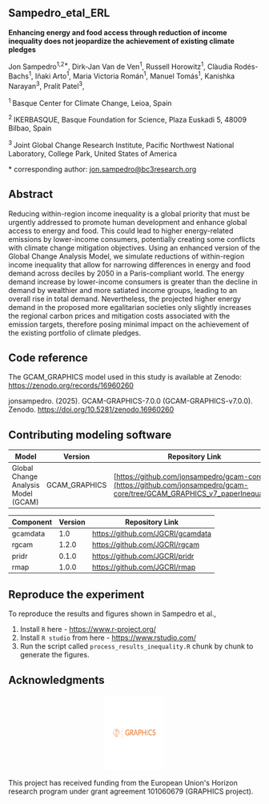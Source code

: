 ## Sampedro_etal_ERL

**Enhancing energy and food access through reduction of income inequality does not jeopardize the achievement of existing climate pledges**

Jon Sampedro<sup>1,2\*</sup>, Dirk-Jan Van de Ven<sup>1</sup>, Russell Horowitz<sup>1</sup>, Clàudia Rodés-Bachs<sup>1</sup>, Iñaki Arto<sup>1</sup>, Maria Victoria Román<sup>1</sup>, Manuel Tomás<sup>1</sup>, 
Kanishka Narayan<sup>3</sup>, Pralit Patel<sup>3</sup>, 

<sup>1 </sup> Basque Center for Climate Change, Leioa, Spain

<sup>2 </sup> IKERBASQUE, Basque Foundation for Science, Plaza Euskadi 5, 48009 Bilbao, Spain

<sup>3 </sup> Joint Global Change Research Institute, Pacific Northwest National Laboratory, College Park, United States of America

\* corresponding author:  jon.sampedro@bc3research.org

## Abstract
Reducing within-region income inequality is a global priority that must be urgently addressed to promote human development and enhance global access to energy and food. This could lead to higher energy-related emissions by lower-income consumers, potentially creating some conflicts with climate change mitigation objectives. Using an enhanced version of the Global Change Analysis Model, we simulate reductions of within-region income inequality that allow for narrowing differences in energy and food demand across deciles by 2050 in a Paris-compliant world. The energy demand increase by lower-income consumers is greater than the decline in demand by wealthier and more satiated income groups, leading to an overall rise in total demand. Nevertheless, the projected higher energy demand in the proposed more egalitarian societies only slightly increases the regional carbon prices and mitigation costs associated with the emission targets, therefore posing minimal impact on the achievement of the existing portfolio of climate pledges.      

## Code reference
The GCAM_GRAPHICS model used in this study is available at Zenodo: https://zenodo.org/records/16960260

jonsampedro. (2025). GCAM-GRAPHICS-7.0.0 (GCAM-GRAPHICS-v7.0.0). Zenodo. https://doi.org/10.5281/zenodo.16960260

## Contributing modeling software
| Model | Version | Repository Link 
|-------|---------|-----------------
| Global Change Analysis Model (GCAM) | GCAM_GRAPHICS| [https://github.com/jonsampedro/gcam-core](https://github.com/jonsampedro/gcam-core/tree/GCAM_GRAPHICS_v7_paperInequality) | 

| Component| Version | Repository Link 
|-------|---------|-----------------
| gcamdata | 1.0 | https://github.com/JGCRI/gcamdata | 
| rgcam | 1.2.0 | https://github.com/JGCRI/rgcam | 
| pridr | 0.1.0 | https://github.com/JGCRI/pridr | 
| rmap | 1.0.0 | https://github.com/JGCRI/rmap | 

## Reproduce the experiment
To reproduce the results and figures shown in Sampedro et al.,

1. Install `R` here - https://www.r-project.org/
2. Install `R studio` from here - https://www.rstudio.com/
3. Run the script called `process_results_inequality.R` chunk by chunk to generate the figures.

## Acknowledgments
<div align="center">
  <img src="./graphics-logo.png" alt="GRAPHICS logo" width="120" height="150"/>
</div>

This project has received funding from the European Union's Horizon research program under grant agreement 101060679 (GRAPHICS project).
